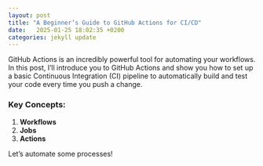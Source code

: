 ```yaml
---
layout: post
title: "A Beginner’s Guide to GitHub Actions for CI/CD"
date:   2025-01-25 18:02:35 +0200
categories: jekyll update
---
```


GitHub Actions is an incredibly powerful tool for automating your workflows. In this post, I’ll introduce you to GitHub Actions and show you how to set up a basic Continuous Integration (CI) pipeline to automatically build and test your code every time you push a change.

### Key Concepts:
1. **Workflows**
2. **Jobs**
3. **Actions**

Let’s automate some processes!
